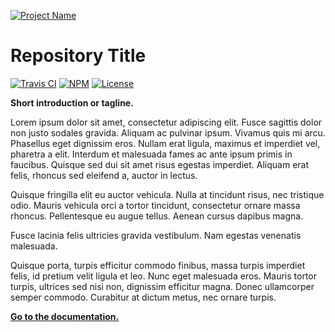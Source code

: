 [![Project Name](https://cdn.rawgit.com/kieranpotts/rootfiles/prod/docs/img/logo.svg)](https://www.example.com/)
# Repository Title

[![Travis CI](https://img.shields.io/travis/rust-lang/rust.svg?style=flat-square&colorA=333333&colorB=0e8a16)](https://travis-ci.org/rust-lang/rust)
[![NPM](https://img.shields.io/npm/v/npm.svg?label=latest&style=flat-square&colorA=333333&colorB=1d76db)](https://www.npmjs.com/package/npm)
[![License](https://img.shields.io/github/license/mashape/apistatus.svg?style=flat-square&colorA=333333&colorB=fbca04)](LICENSE.txt)

**Short introduction or tagline.**

Lorem ipsum dolor sit amet, consectetur adipiscing elit. Fusce sagittis dolor non justo sodales gravida. Aliquam ac pulvinar ipsum. Vivamus quis mi arcu. Phasellus eget dignissim eros. Nullam erat ligula, maximus et imperdiet vel, pharetra a elit. Interdum et malesuada fames ac ante ipsum primis in faucibus. Quisque sed dui sit amet risus egestas imperdiet. Aliquam erat felis, rhoncus sed eleifend a, auctor in lectus. 

Quisque fringilla elit eu auctor vehicula. Nulla at tincidunt risus, nec tristique odio. Mauris vehicula orci a tortor tincidunt, consectetur ornare massa rhoncus. Pellentesque eu augue tellus. Aenean cursus dapibus magna. 

Fusce lacinia felis ultricies gravida vestibulum. Nam egestas venenatis malesuada.

Quisque porta, turpis efficitur commodo finibus, massa turpis imperdiet felis, id pretium velit ligula et leo. Nunc eget malesuada eros. Mauris tortor turpis, ultrices sed nisi non, dignissim efficitur magna. Donec ullamcorper semper commodo. Curabitur at dictum metus, nec ornare turpis. 

**[Go to the documentation.](docs/)**
